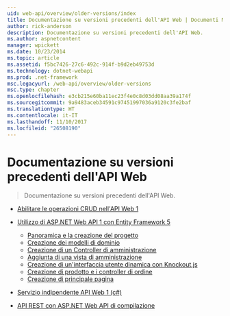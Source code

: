 ```yaml
---
uid: web-api/overview/older-versions/index
title: Documentazione su versioni precedenti dell'API Web | Documenti Microsoft
author: rick-anderson
description: Documentazione su versioni precedenti dell'API Web.
ms.author: aspnetcontent
manager: wpickett
ms.date: 10/23/2014
ms.topic: article
ms.assetid: f5bc7426-27c6-492c-914f-b9d2eb49753d
ms.technology: dotnet-webapi
ms.prod: .net-framework
msc.legacyurl: /web-api/overview/older-versions
msc.type: chapter
ms.openlocfilehash: e3cb215e60ba11ec23f4e0c8d03dd08aa39a174f
ms.sourcegitcommit: 9a9483aceb34591c97451997036a9120c3fe2baf
ms.translationtype: HT
ms.contentlocale: it-IT
ms.lasthandoff: 11/10/2017
ms.locfileid: "26508190"
---
```

<a name="documentation-on-older-versions-of-web-api"></a>Documentazione su versioni precedenti dell'API Web
====================
> Documentazione su versioni precedenti dell'API Web.


- [Abilitare le operazioni CRUD nell'API Web 1](creating-a-web-api-that-supports-crud-operations.md)
- [Utilizzo di ASP.NET Web API 1 con Entity Framework 5](using-web-api-1-with-entity-framework-5/index.md)

    - [Panoramica e la creazione del progetto](using-web-api-1-with-entity-framework-5/using-web-api-with-entity-framework-part-1.md)
    - [Creazione dei modelli di dominio](using-web-api-1-with-entity-framework-5/using-web-api-with-entity-framework-part-2.md)
    - [Creazione di un Controller di amministrazione](using-web-api-1-with-entity-framework-5/using-web-api-with-entity-framework-part-3.md)
    - [Aggiunta di una vista di amministrazione](using-web-api-1-with-entity-framework-5/using-web-api-with-entity-framework-part-4.md)
    - [Creazione di un'interfaccia utente dinamica con Knockout.js](using-web-api-1-with-entity-framework-5/using-web-api-with-entity-framework-part-5.md)
    - [Creazione di prodotto e i controller di ordine](using-web-api-1-with-entity-framework-5/using-web-api-with-entity-framework-part-6.md)
    - [Creazione di principale pagina](using-web-api-1-with-entity-framework-5/using-web-api-with-entity-framework-part-7.md)
- [Servizio indipendente API Web 1 (c#)](self-host-a-web-api.md)
- [API REST con ASP.NET Web API di compilazione](build-restful-apis-with-aspnet-web-api.md)
